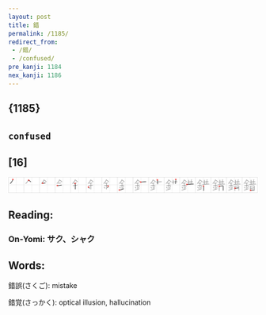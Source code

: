 ```yaml
---
layout: post
title: 錯
permalink: /1185/
redirect_from:
 - /錯/
 - /confused/
pre_kanji: 1184
nex_kanji: 1186
---
```


## {1185}

## `confused`

## [16]

<div class="stroke"><img src="../images/E98CAF.png" /></div>

## Reading:

### On-Yomi: サク、シャク

## Words:

錯誤(さくご): mistake

錯覚(さっかく): optical illusion, hallucination
